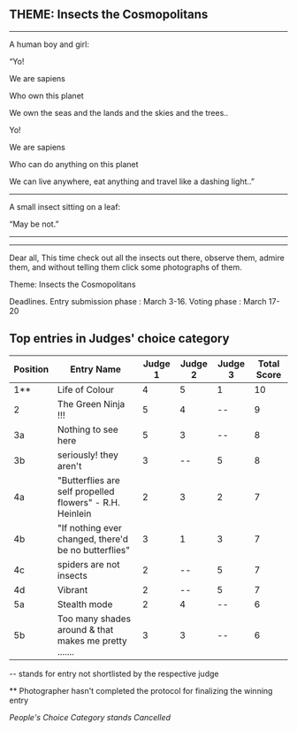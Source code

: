 ## THEME: Insects the Cosmopolitans

---

A human boy and girl:

“Yo!

We are sapiens

Who own this planet

We own the seas and the lands and the skies and the trees..

Yo!

We are sapiens

Who can do anything on this planet

We can live anywhere, eat anything and travel like a dashing light..”

---

A small insect sitting on a leaf:

“May be not.”

----

***


Dear all,
This time check out all the insects out there, observe them, admire them, and without telling them click some photographs of them.


Theme: Insects the Cosmopolitans

Deadlines.
Entry submission phase : March 3-16.
Voting phase                  : March 17-20



## Top entries in Judges' choice category

|Position	|Entry Name|	Judge 1	| Judge 2	| Judge 3	| Total Score |
|--|--|--|--|--|--|
|1**|Life of Colour|4|5|1|10|
|2|The Green Ninja !!!|5|4|--|9|
|3a|Nothing to see here|5|3|--|8|
|3b|seriously! they aren't |3|--|5|8|
|4a|"Butterflies are self propelled flowers" - R.H. Heinlein|2|3|2|7|
|4b|"If nothing ever changed, there'd be no butterflies"|3|1|3|7|
|4c|spiders are not insects|2|--|5|7|
|4d|Vibrant|2|--|5|7|
|5a|Stealth mode |2|4|--|6|
|5b|Too many shades around & that makes me pretty .......|3|3|--|6|


-- stands for entry not shortlisted by the respective judge

** Photographer hasn't completed the protocol for finalizing the winning entry


*People's Choice Category stands Cancelled*





